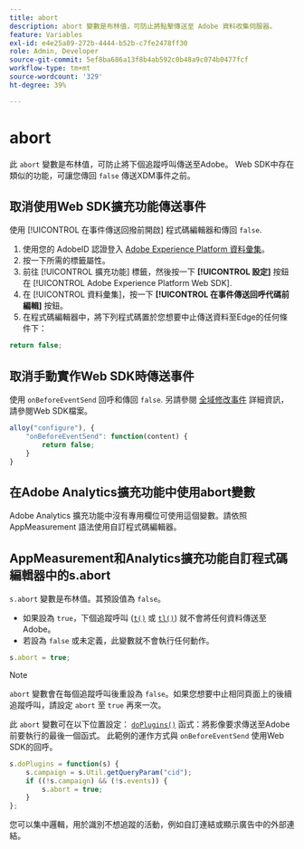 ```yaml
---
title: abort
description: abort 變數是布林值，可防止將點擊傳送至 Adobe 資料收集伺服器。
feature: Variables
exl-id: e4e25a89-272b-4444-b52b-c7fe2478ff30
role: Admin, Developer
source-git-commit: 5ef8ba686a13f8b4ab592c0b48a9c074b0477fcf
workflow-type: tm+mt
source-wordcount: '329'
ht-degree: 39%

---
```


# abort

此 `abort` 變數是布林值，可防止將下個追蹤呼叫傳送至Adobe。 Web SDK中存在類似的功能，可讓您傳回 `false` 傳送XDM事件之前。

## 取消使用Web SDK擴充功能傳送事件

使用 [!UICONTROL 在事件傳送回撥前開啟] 程式碼編輯器和傳回 `false`.

1. 使用您的 AdobeID 認證登入 [Adobe Experience Platform 資料彙集](https://experience.adobe.com/data-collection)。
1. 按一下所需的標籤屬性。
1. 前往 [!UICONTROL 擴充功能] 標籤，然後按一下 **[!UICONTROL 設定]** 按鈕在 [!UICONTROL Adobe Experience Platform Web SDK].
1. 在 [!UICONTROL 資料彙集]，按一下 **[!UICONTROL 在事件傳送回呼代碼前編輯]** 按鈕。
1. 在程式碼編輯器中，將下列程式碼置於您想要中止傳送資料至Edge的任何條件下：

```js
return false;
```

## 取消手動實作Web SDK時傳送事件

使用 `onBeforeEventSend` 回呼和傳回 `false`. 另請參閱 [全域修改事件](https://experienceleague.adobe.com/docs/experience-platform/edge/fundamentals/tracking-events.html#modifying-events-globally) 詳細資訊，請參閱Web SDK檔案。

```js
alloy("configure"), {
    "onBeforeEventSend": function(content) {
        return false;
    }
}
```

## 在Adobe Analytics擴充功能中使用abort變數

Adobe Analytics 擴充功能中沒有專用欄位可使用這個變數。請依照 AppMeasurement 語法使用自訂程式碼編輯器。

## AppMeasurement和Analytics擴充功能自訂程式碼編輯器中的s.abort

`s.abort` 變數是布林值。其預設值為 `false`。

* 如果設為 `true`，下個追蹤呼叫 ([`t()`](../functions/t-method.md) 或 [`tl()`](../functions/tl-method.md)) 就不會將任何資料傳送至 Adobe。
* 若設為 `false` 或未定義，此變數就不會執行任何動作。

```js
s.abort = true;
```

>[!NOTE]
>
>`abort` 變數會在每個追蹤呼叫後重設為 `false`。如果您想要中止相同頁面上的後續追蹤呼叫，請設定 `abort` 至 `true` 再來一次。

此 `abort` 變數可在以下位置設定： [`doPlugins()`](../functions/doplugins.md) 函式：將影像要求傳送至Adobe前要執行的最後一個函式。 此範例的運作方式與 `onBeforeEventSend` 使用Web SDK的回呼。

```js
s.doPlugins = function(s) {
    s.campaign = s.Util.getQueryParam("cid");
    if ((!s.campaign) && (!s.events)) {
        s.abort = true;
    }
};
```

您可以集中邏輯，用於識別不想追蹤的活動，例如自訂連結或顯示廣告中的外部連結。
